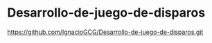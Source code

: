 # Desarrollo-de-juego-de-disparos

https://github.com/IgnacioGCG/Desarrollo-de-juego-de-disparos.git
